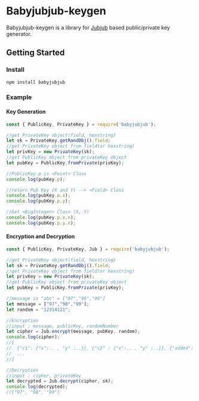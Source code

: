 # Babyjubjub-keygen

Babyjubjub-keygen is a library for [Jubjub](https://z.cash/technology/jubjub/) based public/private key generator.

## Getting Started

### Install

```bash
npm install babyjubjub
```

### Example

#### Key Generation

```javascript
const { PublicKey, PrivateKey } = require('babyjubjub');

//get PrivateKey object(field, hexstring)
let sk = PrivateKey.getRandObj().field;
//get PrivateKey object from field(or hexstring)
let privKey = new PrivateKey(sk);
//get PublicKey object from privateKey object
let pubKey = PublicKey.fromPrivate(privKey);

//PublicKey.p is <Point> Class
console.log(pubKey.p);

//return Pub Key (X and Y) --> <Field> Class
console.log(pubKey.p.x);
console.log(pubKey.p.y);

//Get <BigInteger> Class (X, Y)
console.log(pubKey.p.x.n);
console.log(pubKey.p.y.n);
```

#### Encryption and Decryption

```javascript
const { PublicKey, PrivateKey, Jub } = require('babyjubjub');

//get PrivateKey object(field, hexstring)
let sk = PrivateKey.getRandObj().field;
//get PrivateKey object from field(or hexstring)
let privKey = new PrivateKey(sk);
//get PublicKey object from privateKey object
let pubKey = PublicKey.fromPrivate(privKey);

//message is "abc" = ["97","98","99"]
let message = ["97","98","99"];
let random = "12314121";

//Encryption
//input : message, publicKey, randomNumber
let cipher = Jub.encrypt(message, pubKey, random);
console.log(cipher);
//[
//  {"c1": {"x":.. , "y" :..}}, {"c2" : {"x":.. , "y" :..}}, {"added": ...},
//  ...
//]

//Decryption
//input : cipher, privateKey
let decrypted = Jub.decrypt(cipher, sk);
console.log(decrypted);
//["97", "98", "99"]

```
